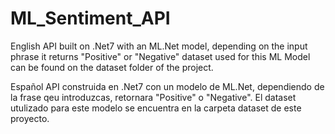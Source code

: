 # ML_Sentiment_API

English
API built on .Net7 with an ML.Net model, depending on the input phrase it returns "Positive" or "Negative" dataset used for this ML Model can be found on the dataset folder of the project.

Español
API construida en .Net7 con un modelo de ML.Net, dependiendo de la frase qeu introduzcas, retornara "Positive" o "Negative". El dataset utulizado para este modelo se encuentra en la carpeta dataset de este proyecto. 
